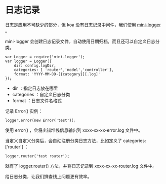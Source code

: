 # 日志记录

日志是应用不可缺少的部分，但 koa 没有日志记录中间件，我们使用 [mini-logger](https://www.npmjs.com/package/mini-logger) 。

mini-logger 会创建日志记录文件，自动使用日期归档，而且还可以自定义日志分类。

    var Logger = require('mini-logger');
    var logger = Logger({
        dir: config.logDir,
        categories: [ 'router','model','controller'],
        format: 'YYYY-MM-DD-[{category}][.log]'
    });
    
* dir ：指定日志放在哪里
* categories ：自定义日志分类
* format ：日志文件名格式

记录 Error() 实例：

    logger.error(new Error('test'));
    
使用 error() ，会将出错堆栈信息输出到 xxxx-xx-xx-error.log 文件中。

当定义自定义分类后，会自动注册分类日志方法，比如定义了 categories: ['router'] ：

    logger.router('test router');
    
就有了 logger.router() 方法，并将日志记录到 xxxx-xx-xx-router.log 文件中。

给日志分类，让我们排查线上问题更有效率。





